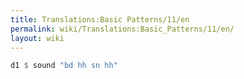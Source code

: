 ```yaml
---
title: Translations:Basic Patterns/11/en
permalink: wiki/Translations:Basic_Patterns/11/en/
layout: wiki
---
```


``` Haskell
d1 $ sound "bd hh sn hh"
```
